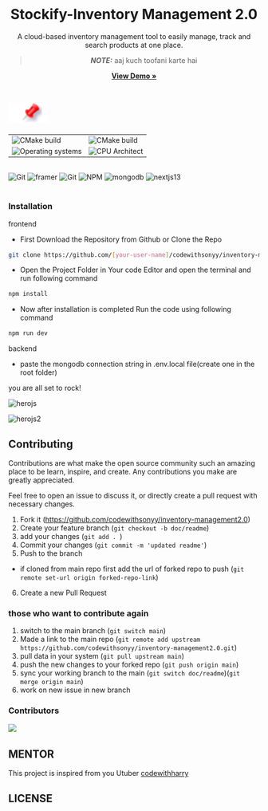 <br />
<div align="center">
  <h1 align="center">Stockify-Inventory Management 2.0</h1>
<div align="center">

  <p align="center">

A cloud-based inventory management tool to easily manage, track and search products at one place.<br/>

> **_NOTE:_** aaj kuch toofani karte hai

</p>
</div>
    <a href=""><strong>View Demo »</strong></a>
    <br />
    <br />

  </p>
</div>

## [![](https://raw.githubusercontent.com/aregtech/areg-sdk/master/docs/img/pin.svg)](#project-status)

<table class="no-border">
<tr>
    <td><img src="https://badgen.net/github/stars/codewithsonyy/inventory-management2.0" alt="CMake build"/></td>
    <td><img src="https://badgen.net/github/forks/codewithsonyy/inventory-management2.0" alt="CMake build"/></td>
   
       
  </tr>
  <tr>
    <td><img src="https://img.shields.io/github/issues/codewithsonyy/inventory-management2.0" alt="Operating systems"/></td>
    <td><img src="https://img.shields.io/github/issues-pr/codewithsonyy/inventory-management2.0" alt="CPU Architect"/></td>

  </tr>
</table>
<br />

<div>
	<img height="20" src="https://img.shields.io/badge/react.js-6DA55F?style=for-the-badge&logo=react.js&logoColor=white" alt="Git" title="Git" />
  <img height="20" src="https://img.shields.io/badge/framermotion-%23563D7C.svg?style=for-the-badge&logo=&logoColor=white" alt="framer" title="Git" />
 <img height="30" src="https://img.shields.io/badge/tailwind-%23323330.svg?style=for-the-badge&logo=tailwind&logoColor=%23F7DF1E" alt="Git" title="Git" /> 

  <img height="40" src="https://img.shields.io/badge/NPM-%23CB3837.svg?style=for-the-badge&logo=npm&logoColor=white" alt="NPM" title="NPM" />
 <img height="50" src="https://img.shields.io/badge/mongodb-%23F05033.svg?style=for-the-badge&logo=mongodb&logoColor=white" alt="mongodb" title="GIT" /> 
  <img height="60" src="https://img.shields.io/badge/next.js-%23121011.svg?style=for-the-badge&logo=next.js&logoColor=white" alt="nextjs13" title="Github" /> 
	</div>

<br />

### Installation

frontend

- First Download the Repository from Github or Clone the Repo 

```sh
git clone https://github.com/[your-user-name]/codewithsonyy/inventory-management2.0.git
```

- Open the Project Folder in Your code Editor and open the terminal and run following command

```sh
npm install
```

- Now after installation is completed Run the code using following command

```sh
npm run dev
```

backend
- paste the mongodb connection string in .env.local file(create one in the root folder)
  <br/>
  
you are all set to rock!


![herojs](https://github.com/codewithsonyy/inventory-management2.0/assets/114895266/1bf5f19f-451d-491a-9cd1-80dea511627d)



![herojs2](https://github.com/codewithsonyy/inventory-management2.0/assets/114895266/21303a14-d0b9-4243-b02e-14a8fc570632)


## Contributing

Contributions are what make the open source community such an amazing place to be learn, inspire, and create. Any contributions you make are greatly appreciated.

Feel free to open an issue to discuss it, or directly create a pull request with necessary changes.

1. Fork it (<https://github.com/codewithsonyy/inventory-management2.0>)
2. Create your feature branch (`git checkout -b doc/readme`)
2. add your changes (`git add . `)
3. Commit your changes (`git commit -m 'updated readme'`)
4. Push to the branch
  - if cloned from main repo first add the url of forked repo to push (`git remote set-url origin forked-repo-link`)
6. Create a new Pull Request

### those who want to contribute again
1. switch to the main branch  (`git switch main`)
2. Made a link to the main repo (`git remote add upstream https://github.com/codewithsonyy/inventory-management2.0.git`)
3. pull data in your system (`git pull upstream main`)
4. push the new changes to your forked repo (`git push origin main`)
5. sync your working branch to the main (`git switch doc/readme`)(`git merge origin main`)
6. work on new issue in new branch


### Contributors

<a href="https://github.com/codewithsonyy/inventory-management2.0/graphs/contributors">
  <img src="https://contrib.rocks/image?repo=codewithsonyy/inventory-management2.0" />
</a>

## MENTOR
This project is inspired from you Utuber [codewithharry](https://github.com/CodeWithHarry)
## LICENSE
